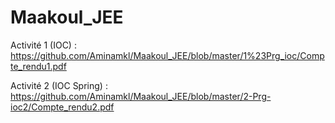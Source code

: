 # Maakoul_JEE

Activité 1 (IOC) : https://github.com/Aminamkl/Maakoul_JEE/blob/master/1%23Prg_ioc/Compte_rendu1.pdf

Activité 2 (IOC Spring) : https://github.com/Aminamkl/Maakoul_JEE/blob/master/2-Prg-ioc2/Compte_rendu2.pdf
